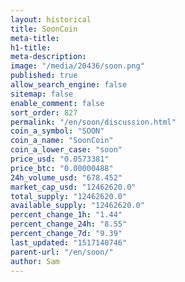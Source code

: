 ```yaml
---
layout: historical
title: SoonCoin
meta-title: 
h1-title: 
meta-description: 
image: "/media/20436/soon.png"
published: true
allow_search_engine: false
sitemap: false
enable_comment: false
sort_order: 827
permalink: "/en/soon/discussion.html"
coin_a_symbol: "SOON"
coin_a_name: "SoonCoin"
coin_a_lower_case: "soon"
price_usd: "0.0573381"
price_btc: "0.00000488"
24h_volume_usd: "678.452"
market_cap_usd: "12462620.0"
total_supply: "12462620.0"
available_supply: "12462620.0"
percent_change_1h: "1.44"
percent_change_24h: "8.55"
percent_change_7d: "9.39"
last_updated: "1517140746"
parent-url: "/en/soon/"
author: Sam
---
```


